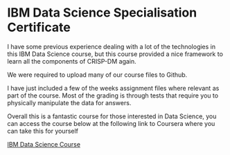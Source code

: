 # IBM Data Science Specialisation Certificate

I have some previous experience dealing with a lot of the technologies in this IBM Data Science course, but this course provided a nice framework to learn all the components of CRISP-DM again.

We were required to upload many of our course files to Github.

I have just included a few of the weeks assignment files where relevant as part of the course. Most of the grading is through tests that require you to physically manipulate the data for answers. 

Overall this is a fantastic course for those interested in Data Science, you can access the course below at the following link to Coursera where you can take this for yourself

[IBM Data Science Course](https://www.coursera.org/professional-certificates/ibm-data-science)
